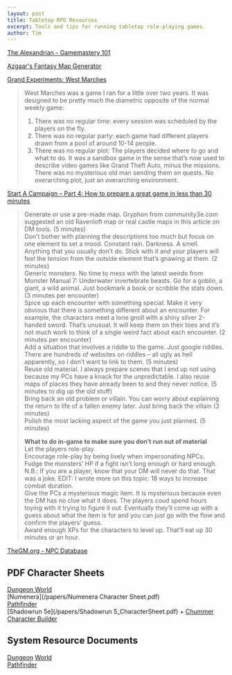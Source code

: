```yaml
---
layout: post
title: Tabletop RPG Resources
excerpt: Tools and tips for running tabletop role-playing games.
author: Tim
---
```


[The Alexandrian - Gamemastery 101](https://thealexandrian.net/gamemastery-101)  

[Azgaar's Fantasy Map Generator](https://azgaar.github.io/Fantasy-Map-Generator/)  

[Grand Experiments: West Marches](http://arsludi.lamemage.com/index.php/78/grand-experiments-west-marches/)  
>West Marches was a game I ran for a little over two years. It was designed to be pretty much the diametric opposite of the normal weekly game:  
>1) There was no regular time: every session was scheduled by the players on the fly.  
>2) There was no regular party: each game had different players drawn from a pool of around 10-14 people.  
>3) There was no regular plot: The players decided where to go and what to do. It was a sandbox game in the sense that’s now used to describe video games like Grand Theft Auto, minus the missions. There was no mysterious old man sending them on quests. No overarching plot, just an overarching environment.  

[Start A Campaign – Part 4: How to prepare a great game in less than 30 minutes](http://www.dungeonmastering.com/campaigns-adventures/how-to-prepare-a-great-game-in-less-than-30-minutes)
>Generate or use a pre-made map. Gryphon from community3e.com suggested an old Ravenloft map or real castle maps in this article on DM tools. (5 minutes)  
>Don’t bother with planning the descriptions too much but focus on one element to set a mood. Constant rain. Darkness. A smell. Anything that you usually don’t do. Stick with it and your players will feel the tension from the outside element that’s gnawing at them. (2 minutes)  
>Generic monsters. No time to mess with the latest weirdo from Monster Manual 7: Underwater invertebrate beasts. Go for a goblin, a giant, a wild animal. Just bookmark a book or scribble the stats down. (3 minutes per encounter)  
>Spice up each encounter with something special. Make it very obvious that there is something different about an encounter. For example, the characters meet a lone gnoll with a shiny silver 2-handed sword. That’s unusual. It will keep them on their toes and it’s not much work to think of a single weird fact about each encounter. (2 minutes per encounter)  
>Add a situation that involves a riddle to the game. Just google riddles. There are hundreds of websites on riddles – all ugly as hell apparently, so I don’t want to link to them. (5 minutes)  
>Reuse old material. I always prepare scenes that I end up not using because my PCs have a knack for the unpredictable. I also reuse maps of places they have already been to and they never notice. (5 minutes to dig up the old stuff)  
>Bring back an old problem or villain. You can worry about explaining the return to life of a fallen enemy later. Just bring back the villain (3 minutes)  
>Polish the most lacking aspect of the game you just planned. (5 minutes)  
>  
>**What to do in-game to make sure you don’t run out of material**  
>Let the players role-play.  
>Encourage role-play by being lively when impersonating NPCs.  
>Fudge the monsters’ HP if a fight isn’t long enough or hard enough. N.B.: If you are a player, know that your DM will never do that. That was a joke. EDIT: I wrote more on this topic: 18 ways to increase combat duration.  
>Give the PCs a mysterious magic item. It is mysterious because even the DM has no clue what it does. The players coud spend hours toying with it trying to figure it out. Eventually they’ll come up with a guess about what the item is for and you can just go with the flow and confirm the players’ guess.  
>Award enough XPs for the characters to level up. That’ll eat up 30 minutes or an hour.  

[TheGM.org - NPC Database](http://thegm.org/npcs.php)  

## PDF Character Sheets  
[Dungeon World](/papers/Dungeon_World_Play_Sheets.pdf)  
[Numenera](/papers/Numenera Character Sheet.pdf)  
[Pathfinder](/papers/PathfinderRPGCharacterSheet.pdf)  
[Shadowrun 5e](/papers/Shadowrun 5_CharacterSheet.pdf) + [Chummer Character Builder](https://github.com/chummer5a/chummer5a)  

## System Resource Documents  
[Dungeon](http://www.dungeon-world.com/) [World](https://www.dungeonworldsrd.com/)  
[Pathfinder](https://www.d20pfsrd.com/)  